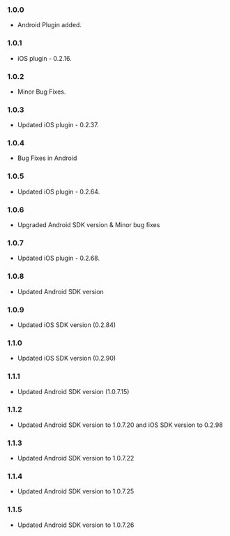 ### 1.0.0

* Android Plugin added. 

### 1.0.1

* iOS plugin - 0.2.16.

### 1.0.2

* Minor Bug Fixes.

### 1.0.3

* Updated iOS plugin - 0.2.37.

### 1.0.4 

* Bug Fixes in Android

### 1.0.5

* Updated iOS plugin - 0.2.64.

### 1.0.6 

* Upgraded Android SDK version & Minor bug fixes

### 1.0.7

* Updated iOS plugin - 0.2.68.

### 1.0.8 

* Updated Android SDK version

### 1.0.9

* Updated iOS SDK version (0.2.84)

### 1.1.0

* Updated iOS SDK version (0.2.90)

### 1.1.1

* Updated Android SDK version (1.0.7.15)

### 1.1.2

* Updated Android SDK version to 1.0.7.20 and iOS SDK version to 0.2.98

### 1.1.3

* Updated Android SDK version to 1.0.7.22

### 1.1.4

* Updated Android SDK version to 1.0.7.25

### 1.1.5

* Updated Android SDK version to 1.0.7.26
